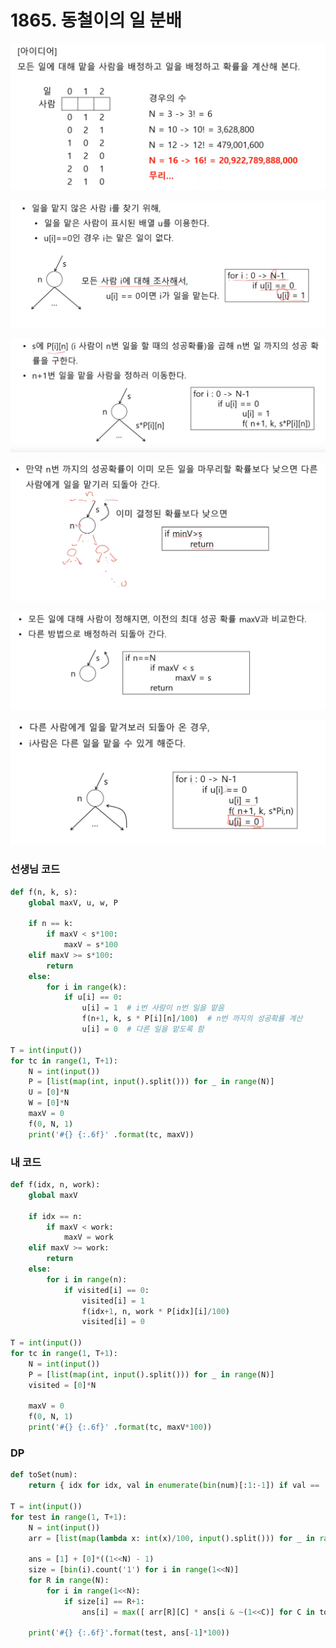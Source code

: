 # 1865. 동철이의 일 분배

![1583296267767](assets/1583296267767.png)

![1583296482976](assets/1583296482976.png)

![1583296587750](assets/1583296587750.png)

![1583296797314](assets/1583296797314.png)

![1583296845549](assets/1583296845549.png)

![1583296970106](assets/1583296970106.png)

### 선생님 코드

```PYTHON
def f(n, k, s):
    global maxV, u, w, P
    
   	if n == k:
        if maxV < s*100:
            maxV = s*100
   	elif maxV >= s*100:
        return
    else:
        for i in range(k):
            if u[i] == 0:
                u[i] = 1  # i번 사람이 n번 일을 맡음
                f(n+1, k, s * P[i][n]/100)  # n번 까지의 성공확률 계산
                u[i] = 0  # 다른 일을 맡도록 함

T = int(input())
for tc in range(1, T+1):
    N = int(input())
    P = [list(map(int, input().split())) for _ in range(N)]
    U = [0]*N
    W = [0]*N
    maxV = 0
    f(0, N, 1)
    print('#{} {:.6f}' .format(tc, maxV))
```

### 내 코드

```python
def f(idx, n, work):
    global maxV
    
    if idx == n:
        if maxV < work:
            maxV = work
    elif maxV >= work:
        return
    else:
        for i in range(n):
            if visited[i] == 0:
                visited[i] = 1
                f(idx+1, n, work * P[idx][i]/100)
                visited[i] = 0

T = int(input())
for tc in range(1, T+1):
    N = int(input())
    P = [list(map(int, input().split())) for _ in range(N)]
    visited = [0]*N

    maxV = 0
    f(0, N, 1)
    print('#{} {:.6f}' .format(tc, maxV*100))
```

### DP

```PYTHON
def toSet(num):
    return { idx for idx, val in enumerate(bin(num)[:1:-1]) if val == '1' }
  
T = int(input())
for test in range(1, T+1):
    N = int(input())
    arr = [list(map(lambda x: int(x)/100, input().split())) for _ in range(N)]
     
    ans = [1] + [0]*((1<<N) - 1)
    size = [bin(i).count('1') for i in range(1<<N)]
    for R in range(N):
        for i in range(1<<N):
            if size[i] == R+1:
                ans[i] = max([ arr[R][C] * ans[i & ~(1<<C)] for C in toSet(i) ])
 
    print('#{} {:.6f}'.format(test, ans[-1]*100))
```

